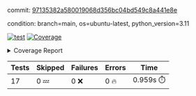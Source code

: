 commit: [97135382a580019068d356bc04bd549c8a441e8e](https://github.com/rcmdnk/conf-finder/tree/97135382a580019068d356bc04bd549c8a441e8e)

condition: branch=main, os=ubuntu-latest, python_version=3.11

[![test](https://github.com/rcmdnk/conf-finder/actions/workflows/test.yml/badge.svg)](https://github.com/rcmdnk/conf-finder/actions/runs/12876021274)
<a href="https://github.com/rcmdnk/conf-finder/blob/97135382a580019068d356bc04bd549c8a441e8e/README.md"><img alt="Coverage" src="https://img.shields.io/badge/Coverage-83%25-green.svg" /></a><details><summary>Coverage Report </summary><table><tr><th>File</th><th>Stmts</th><th>Miss</th><th>Cover</th><th>Missing</th></tr><tbody><tr><td colspan="5"><b>src/conf_finder</b></td></tr><tr><td>&nbsp; &nbsp;<a href="https://github.com/rcmdnk/conf-finder/blob/97135382a580019068d356bc04bd549c8a441e8e/src/conf_finder/conf_finder.py">conf_finder.py</a></td><td>169</td><td>29</td><td>83%</td><td><a href="https://github.com/rcmdnk/conf-finder/blob/97135382a580019068d356bc04bd549c8a441e8e/src/conf_finder/conf_finder.py#L8">8</a>, <a href="https://github.com/rcmdnk/conf-finder/blob/97135382a580019068d356bc04bd549c8a441e8e/src/conf_finder/conf_finder.py#L62-L63">62&ndash;63</a>, <a href="https://github.com/rcmdnk/conf-finder/blob/97135382a580019068d356bc04bd549c8a441e8e/src/conf_finder/conf_finder.py#L86-L90">86&ndash;90</a>, <a href="https://github.com/rcmdnk/conf-finder/blob/97135382a580019068d356bc04bd549c8a441e8e/src/conf_finder/conf_finder.py#L99-L100">99&ndash;100</a>, <a href="https://github.com/rcmdnk/conf-finder/blob/97135382a580019068d356bc04bd549c8a441e8e/src/conf_finder/conf_finder.py#L105-L106">105&ndash;106</a>, <a href="https://github.com/rcmdnk/conf-finder/blob/97135382a580019068d356bc04bd549c8a441e8e/src/conf_finder/conf_finder.py#L150">150</a>, <a href="https://github.com/rcmdnk/conf-finder/blob/97135382a580019068d356bc04bd549c8a441e8e/src/conf_finder/conf_finder.py#L169-L174">169&ndash;174</a>, <a href="https://github.com/rcmdnk/conf-finder/blob/97135382a580019068d356bc04bd549c8a441e8e/src/conf_finder/conf_finder.py#L195">195</a>, <a href="https://github.com/rcmdnk/conf-finder/blob/97135382a580019068d356bc04bd549c8a441e8e/src/conf_finder/conf_finder.py#L200">200</a>, <a href="https://github.com/rcmdnk/conf-finder/blob/97135382a580019068d356bc04bd549c8a441e8e/src/conf_finder/conf_finder.py#L228">228</a>, <a href="https://github.com/rcmdnk/conf-finder/blob/97135382a580019068d356bc04bd549c8a441e8e/src/conf_finder/conf_finder.py#L246">246</a>, <a href="https://github.com/rcmdnk/conf-finder/blob/97135382a580019068d356bc04bd549c8a441e8e/src/conf_finder/conf_finder.py#L289-L290">289&ndash;290</a>, <a href="https://github.com/rcmdnk/conf-finder/blob/97135382a580019068d356bc04bd549c8a441e8e/src/conf_finder/conf_finder.py#L320-L321">320&ndash;321</a>, <a href="https://github.com/rcmdnk/conf-finder/blob/97135382a580019068d356bc04bd549c8a441e8e/src/conf_finder/conf_finder.py#L325">325</a>, <a href="https://github.com/rcmdnk/conf-finder/blob/97135382a580019068d356bc04bd549c8a441e8e/src/conf_finder/conf_finder.py#L333">333</a></td></tr><tr><td><b>TOTAL</b></td><td><b>174</b></td><td><b>29</b></td><td><b>83%</b></td><td>&nbsp;</td></tr></tbody></table></details>

| Tests | Skipped | Failures | Errors | Time |
| ----- | ------- | -------- | -------- | ------------------ |
| 17 | 0 :zzz: | 0 :x: | 0 :fire: | 0.959s :stopwatch: |

